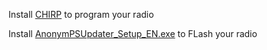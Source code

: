 Install [CHIRP](https://trac.chirp.danplanet.com/download?stream=next) to program your radio

Install [AnonymPSUpdater_Setup_EN.exe](https://github.com/spm81/Quansheng_UV-K5/blob/main/Software/AnonymPSUpdater_Setup_EN.exe) to FLash your radio
